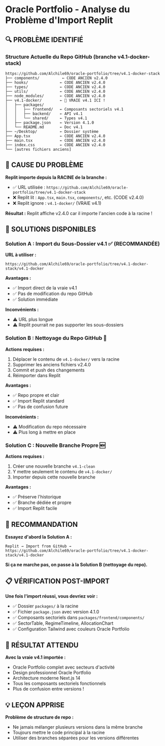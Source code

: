 # Oracle Portfolio - Analyse du Problème d'Import Replit

## 🔍 PROBLÈME IDENTIFIÉ

### Structure Actuelle du Repo GitHub (branche v4.1-docker-stack)

```
https://github.com/Alchile69/oracle-portfolio/tree/v4.1-docker-stack
├── components/          ← CODE ANCIEN v2.4.0
├── hooks/              ← CODE ANCIEN v2.4.0
├── types/              ← CODE ANCIEN v2.4.0
├── utils/              ← CODE ANCIEN v2.4.0
├── node_modules/       ← CODE ANCIEN v2.4.0
├── v4.1-docker/        ← 🎯 VRAIE v4.1 ICI !
│   ├── packages/
│   │   ├── frontend/   ← Composants sectoriels v4.1
│   │   ├── backend/    ← API v4.1
│   │   └── shared/     ← Types v4.1
│   ├── package.json    ← Version 4.1.0
│   └── README.md       ← Doc v4.1
├── ~/Desktop/          ← Dossier système
├── App.tsx             ← CODE ANCIEN v2.4.0
├── main.tsx            ← CODE ANCIEN v2.4.0
├── index.css           ← CODE ANCIEN v2.4.0
└── [autres fichiers anciens]
```

## 🚨 CAUSE DU PROBLÈME

**Replit importe depuis la RACINE de la branche :**
- ✅ URL utilisée : `https://github.com/Alchile69/oracle-portfolio/tree/v4.1-docker-stack`
- ❌ Replit lit : `App.tsx`, `main.tsx`, `components/`, etc. (CODE v2.4.0)
- ❌ Replit ignore : `v4.1-docker/` (VRAIE v4.1)

**Résultat :** Replit affiche v2.4.0 car il importe l'ancien code à la racine !

## 🔧 SOLUTIONS DISPONIBLES

### Solution A : Import du Sous-Dossier v4.1 ✅ (RECOMMANDÉE)

**URL à utiliser :**
```
https://github.com/Alchile69/oracle-portfolio/tree/v4.1-docker-stack/v4.1-docker
```

**Avantages :**
- ✅ Import direct de la vraie v4.1
- ✅ Pas de modification du repo GitHub
- ✅ Solution immédiate

**Inconvénients :**
- ⚠️ URL plus longue
- ⚠️ Replit pourrait ne pas supporter les sous-dossiers

### Solution B : Nettoyage du Repo GitHub 🧹

**Actions requises :**
1. Déplacer le contenu de `v4.1-docker/` vers la racine
2. Supprimer les anciens fichiers v2.4.0
3. Commit et push des changements
4. Réimporter dans Replit

**Avantages :**
- ✅ Repo propre et clair
- ✅ Import Replit standard
- ✅ Pas de confusion future

**Inconvénients :**
- ⚠️ Modification du repo nécessaire
- ⚠️ Plus long à mettre en place

### Solution C : Nouvelle Branche Propre 🆕

**Actions requises :**
1. Créer une nouvelle branche `v4.1-clean`
2. Y mettre seulement le contenu de `v4.1-docker/`
3. Importer depuis cette nouvelle branche

**Avantages :**
- ✅ Préserve l'historique
- ✅ Branche dédiée et propre
- ✅ Import Replit facile

## 🎯 RECOMMANDATION

**Essayez d'abord la Solution A :**

```
Replit → Import from GitHub → 
https://github.com/Alchile69/oracle-portfolio/tree/v4.1-docker-stack/v4.1-docker
```

**Si ça ne marche pas, on passe à la Solution B (nettoyage du repo).**

## 📋 VÉRIFICATION POST-IMPORT

**Une fois l'import réussi, vous devriez voir :**
- ✅ Dossier `packages/` à la racine
- ✅ Fichier `package.json` avec version 4.1.0
- ✅ Composants sectoriels dans `packages/frontend/components/`
- ✅ SectorTable, RegimeTimeline, AllocationChart
- ✅ Configuration Tailwind avec couleurs Oracle Portfolio

## 🚀 RÉSULTAT ATTENDU

**Avec la vraie v4.1 importée :**
- Oracle Portfolio complet avec secteurs d'activité
- Design professionnel Oracle Portfolio
- Architecture moderne Next.js 14
- Tous les composants sectoriels fonctionnels
- Plus de confusion entre versions !

## 💡 LEÇON APPRISE

**Problème de structure de repo :**
- Ne jamais mélanger plusieurs versions dans la même branche
- Toujours mettre le code principal à la racine
- Utiliser des branches séparées pour les versions différentes

